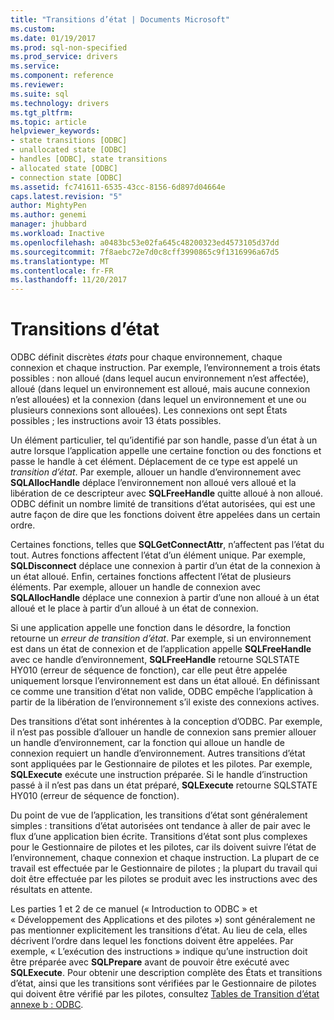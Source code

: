 ```yaml
---
title: "Transitions d’état | Documents Microsoft"
ms.custom: 
ms.date: 01/19/2017
ms.prod: sql-non-specified
ms.prod_service: drivers
ms.service: 
ms.component: reference
ms.reviewer: 
ms.suite: sql
ms.technology: drivers
ms.tgt_pltfrm: 
ms.topic: article
helpviewer_keywords:
- state transitions [ODBC]
- unallocated state [ODBC]
- handles [ODBC], state transitions
- allocated state [ODBC]
- connection state [ODBC]
ms.assetid: fc741611-6535-43cc-8156-6d897d04664e
caps.latest.revision: "5"
author: MightyPen
ms.author: genemi
manager: jhubbard
ms.workload: Inactive
ms.openlocfilehash: a0483bc53e02fa645c48200323ed4573105d37dd
ms.sourcegitcommit: 7f8aebc72e7d0c8cff3990865c9f1316996a67d5
ms.translationtype: MT
ms.contentlocale: fr-FR
ms.lasthandoff: 11/20/2017
---
```

# <a name="state-transitions"></a>Transitions d’état
ODBC définit discrètes *états* pour chaque environnement, chaque connexion et chaque instruction. Par exemple, l’environnement a trois états possibles : non alloué (dans lequel aucun environnement n’est affectée), alloué (dans lequel un environnement est alloué, mais aucune connexion n’est allouées) et la connexion (dans lequel un environnement et une ou plusieurs connexions sont allouées). Les connexions ont sept États possibles ; les instructions avoir 13 états possibles.  
  
 Un élément particulier, tel qu’identifié par son handle, passe d’un état à un autre lorsque l’application appelle une certaine fonction ou des fonctions et passe le handle à cet élément. Déplacement de ce type est appelé un *transition d’état*. Par exemple, allouer un handle d’environnement avec **SQLAllocHandle** déplace l’environnement non alloué vers alloué et la libération de ce descripteur avec **SQLFreeHandle** quitte alloué à non alloué. ODBC définit un nombre limité de transitions d’état autorisées, qui est une autre façon de dire que les fonctions doivent être appelées dans un certain ordre.  
  
 Certaines fonctions, telles que **SQLGetConnectAttr**, n’affectent pas l’état du tout. Autres fonctions affectent l’état d’un élément unique. Par exemple, **SQLDisconnect** déplace une connexion à partir d’un état de la connexion à un état alloué. Enfin, certaines fonctions affectent l’état de plusieurs éléments. Par exemple, allouer un handle de connexion avec **SQLAllocHandle** déplace une connexion à partir d’une non alloué à un état alloué et le place à partir d’un alloué à un état de connexion.  
  
 Si une application appelle une fonction dans le désordre, la fonction retourne un *erreur de transition d’état*. Par exemple, si un environnement est dans un état de connexion et de l’application appelle **SQLFreeHandle** avec ce handle d’environnement, **SQLFreeHandle** retourne SQLSTATE HY010 (erreur de séquence de fonction), car elle peut être appelée uniquement lorsque l’environnement est dans un état alloué. En définissant ce comme une transition d’état non valide, ODBC empêche l’application à partir de la libération de l’environnement s’il existe des connexions actives.  
  
 Des transitions d’état sont inhérentes à la conception d’ODBC. Par exemple, il n’est pas possible d’allouer un handle de connexion sans premier allouer un handle d’environnement, car la fonction qui alloue un handle de connexion requiert un handle d’environnement. Autres transitions d’état sont appliquées par le Gestionnaire de pilotes et les pilotes. Par exemple, **SQLExecute** exécute une instruction préparée. Si le handle d’instruction passé à il n’est pas dans un état préparé, **SQLExecute** retourne SQLSTATE HY010 (erreur de séquence de fonction).  
  
 Du point de vue de l’application, les transitions d’état sont généralement simples : transitions d’état autorisées ont tendance à aller de pair avec le flux d’une application bien écrite. Transitions d’état sont plus complexes pour le Gestionnaire de pilotes et les pilotes, car ils doivent suivre l’état de l’environnement, chaque connexion et chaque instruction. La plupart de ce travail est effectuée par le Gestionnaire de pilotes ; la plupart du travail qui doit être effectuée par les pilotes se produit avec les instructions avec des résultats en attente.  
  
 Les parties 1 et 2 de ce manuel (« Introduction to ODBC » et « Développement des Applications et des pilotes ») sont généralement ne pas mentionner explicitement les transitions d’état. Au lieu de cela, elles décrivent l’ordre dans lequel les fonctions doivent être appelées. Par exemple, « L’exécution des instructions » indique qu’une instruction doit être préparée avec **SQLPrepare** avant de pouvoir être exécuté avec **SQLExecute**. Pour obtenir une description complète des États et transitions d’état, ainsi que les transitions sont vérifiées par le Gestionnaire de pilotes qui doivent être vérifié par les pilotes, consultez [Tables de Transition d’état annexe b : ODBC](../../../odbc/reference/appendixes/appendix-b-odbc-state-transition-tables.md).
